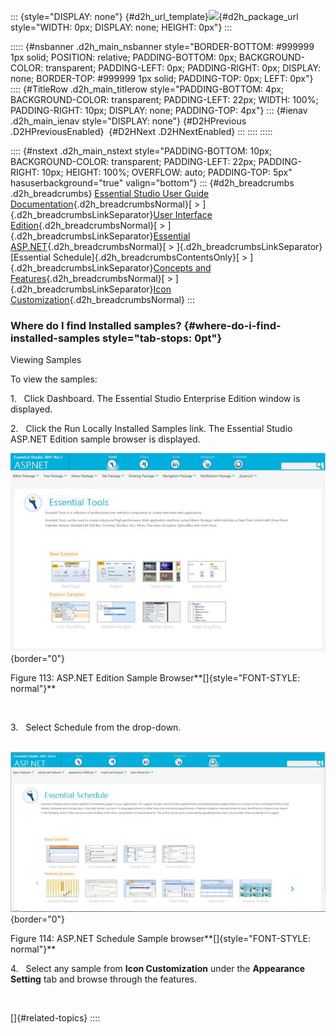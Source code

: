 ::: {style="DISPLAY: none"}
[](ms-xhelp:///?Id=d2h_url_template){#d2h_url_template}![](!package_url!){#d2h_package_url style="WIDTH: 0px; DISPLAY: none; HEIGHT: 0px"}
:::

::::: {#nsbanner .d2h_main_nsbanner style="BORDER-BOTTOM: #999999 1px solid; POSITION: relative; PADDING-BOTTOM: 0px; BACKGROUND-COLOR: transparent; PADDING-LEFT: 0px; PADDING-RIGHT: 0px; DISPLAY: none; BORDER-TOP: #999999 1px solid; PADDING-TOP: 0px; LEFT: 0px"}
:::: {#TitleRow .d2h_main_titlerow style="PADDING-BOTTOM: 4px; BACKGROUND-COLOR: transparent; PADDING-LEFT: 22px; WIDTH: 100%; PADDING-RIGHT: 10px; DISPLAY: none; PADDING-TOP: 4px"}
::: {#ienav .d2h_main_ienav style="DISPLAY: none"}
[](ms-xhelp:///?Id=851b6343-a45a-4e46-9abd-f69f43ed1063){#D2HPrevious .D2HPreviousEnabled}  [](ms-xhelp:///?Id=2a27810f-dc7e-4307-976f-c9eb40ceeb0b){#D2HNext .D2HNextEnabled}
:::
::::
:::::

:::: {#nstext .d2h_main_nstext style="PADDING-BOTTOM: 10px; BACKGROUND-COLOR: transparent; PADDING-LEFT: 22px; PADDING-RIGHT: 10px; HEIGHT: 100%; OVERFLOW: auto; PADDING-TOP: 5px" hasuserbackground="true" valign="bottom"}
::: {#d2h_breadcrumbs .d2h_breadcrumbs}
[Essential Studio User Guide Documentation](ms-xhelp:///?Id=12457748-09e3-4d74-a240-8e049cedf030){.d2h_breadcrumbsNormal}[ \> ]{.d2h_breadcrumbsLinkSeparator}[User Interface Edition](ms-xhelp:///?Id=c29296b7-531c-413b-a0ec-488ca1f7f669){.d2h_breadcrumbsNormal}[ \> ]{.d2h_breadcrumbsLinkSeparator}[Essential ASP.NET](ms-xhelp:///?Id=25c35330-c127-4dad-9a92-ed79dc7261a6){.d2h_breadcrumbsNormal}[ \> ]{.d2h_breadcrumbsLinkSeparator}[Essential Schedule]{.d2h_breadcrumbsContentsOnly}[ \> ]{.d2h_breadcrumbsLinkSeparator}[Concepts and Features](ms-xhelp:///?Id=64869483-f57f-4838-b322-b1a3d1ce8e40){.d2h_breadcrumbsNormal}[ \> ]{.d2h_breadcrumbsLinkSeparator}[Icon Customization](ms-xhelp:///?Id=1557ca34-ca4d-4231-b093-c1acab617a6a){.d2h_breadcrumbsNormal}
:::

### Where do I find Installed samples? {#where-do-i-find-installed-samples style="tab-stops: 0pt"}

Viewing Samples

To view the samples:

1.   Click Dashboard. The Essential Studio Enterprise Edition window is displayed.

2.   Click the Run Locally Installed Samples link. The Essential Studio ASP.NET Edition sample browser is displayed.

![Description: C:\\Users\\krishnarajd\\Desktop\\toolsweb.png](ImagesExt/image71_114.jpg){border="0"}

Figure 113: ASP.NET Edition Sample Browser**[]{style="FONT-STYLE: normal"}**

 

3.   Select Schedule from the drop-down.

 ![](ImagesExt/image71_115.jpg){border="0"}

Figure 114: ASP.NET Schedule Sample browser**[]{style="FONT-STYLE: normal"}**

4.   Select any sample from **Icon Customization** under the **Appearance Setting** tab and browse through the features.

 

[]{#related-topics}
::::
